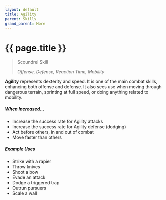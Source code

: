 ```yaml
---
layout: default
title: Agility
parent: Skills
grand_parent: More
---
```


# {{ page.title }}

> Scoundrel Skill
>
> *Offense, Defense, Reaction Time, Mobility*

**<span style="color: {{ site.scoundrel_color }}">Agility</span>** represents dexterity and speed. It is one of the main combat skills, enhancing both offense and defense. It also sees use when moving through dangerous terrain, sprinting at full speed, or doing anything related to mobility.

##### When Increased...

- Increase the success rate for Agility attacks
- Increase the success rate for Agility defense (dodging)
- Act before others, in and out of combat
- Move faster than others

##### Example Uses

- Strike with a rapier
- Throw knives
- Shoot a bow
- Evade an attack
- Dodge a triggered trap
- Outrun pursuers
- Scale a wall
